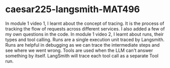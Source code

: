 # caesar225-langsmith-MAT496
In module 1 video 1, I learnt about the concept of tracing. It is the process of tracking the flow of requests across different services. I also added a few of my own questions in the code.
In module 1 video 2, I learnt about runs, their types and tool calling. Runs are a single execution unit traced by Langsmith. Runs are helpful in debugging as we can trace the intermediate steps and see where we went wrong. Tools are used when the LLM can't answer something by itself. LangSmith will trace each tool call as a separate Tool run.
